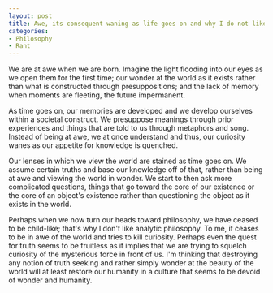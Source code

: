 ```yaml
--- 
layout: post
title: Awe, its consequent waning as life goes on and why I do not like analytic philosophy
categories:
- Philosophy
- Rant
---
```

We are at awe when we are born.  Imagine the light flooding into our eyes as we open them for the first time; our wonder at the world as it exists rather than what is constructed through presuppositions; and the lack of memory when moments are fleeting, the future impermanent.

As time goes on, our memories are developed and we develop ourselves within a societal construct.  We presuppose meanings through prior experiences and things that are told to us through metaphors and song.  Instead of being at awe, we at once understand and thus, our curiosity wanes as our appetite for knowledge is quenched.

Our lenses in which we view the world are stained as time goes on.  We assume certain truths and base our knowledge off of that, rather than being at awe and viewing the world in wonder.  We start to then ask more complicated questions, things that go toward the core of our existence or the core of an object's existence rather than questioning the object as it exists in the world.

Perhaps when we now turn our heads toward philosophy, we have ceased to be child-like; that's why I don't like analytic philosophy.  To me, it ceases to be in awe of the world and tries to kill curiosity.  Perhaps even the quest for truth seems to be fruitless as it implies that we are trying to squelch curiosity of the mysterious force in front of us.  I'm thinking that destroying any notion of truth seeking and rather simply wonder at the beauty of the world will at least restore our humanity in a culture that seems to be devoid of wonder and humanity.
